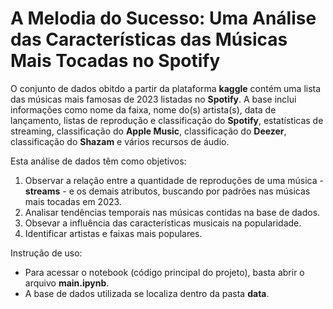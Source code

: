 # A Melodia do Sucesso: Uma Análise das Características das Músicas Mais Tocadas no Spotify

O conjunto de dados obitdo a partir da plataforma **kaggle** contém uma lista das músicas mais famosas de 2023 listadas no **Spotify**. A base inclui informações como nome da faixa, nome do(s) artista(s), data de lançamento, listas de reprodução e classificação do **Spotify**, estatísticas de streaming, classificação do **Apple Music**, classificação do **Deezer**, classificação do **Shazam** e vários recursos de áudio.

Esta análise de dados têm como objetivos:
1. Observar a relação entre a quantidade de reproduções de uma música - **streams** - e os demais atributos, buscando por padrões nas músicas mais tocadas em 2023.
2. Analisar tendências temporais nas músicas contidas na base de dados.
2. Obsevar a influência das características musicais na popularidade.
3. Identificar artistas e faixas mais populares.

Instrução de uso:
* Para acessar o notebook (código principal do projeto), basta abrir o arquivo **main.ipynb**.
* A base de dados utilizada se localiza dentro da pasta **data**.